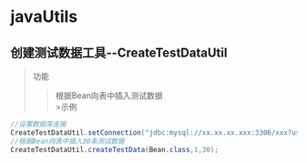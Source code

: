 javaUtils 
====  
创建测试数据工具--CreateTestDataUtil
-------  
>功能  
>>根据Bean向表中插入测试数据  
		>示例  
```Java
//设置数据库连接
CreateTestDataUtil.setConnection("jdbc:mysql://xx.xx.xx.xxx:3306/xxx?useUnicode=true&characterEncoding=utf-8&useSSL=false","root", "password");
//根据Bean向表中插入30条测试数据
CreateTestDataUtil.createTestData(Bean.class,1,30);
```
